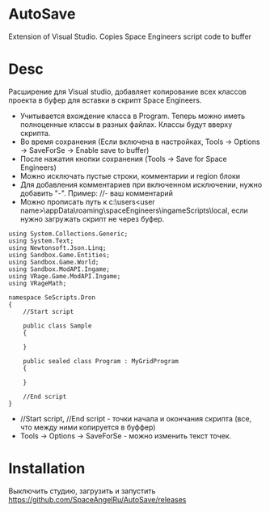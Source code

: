# AutoSave
Extension of Visual Studio. Copies Space Engineers script code to buffer

# Desc
Расширение для Visual studio, добавляет копирование всех классов проекта в буфер для вставки в скрипт Space Engineers.
 - Учитывается вхождение класса в Program. Теперь можно иметь полноценные классы в разных файлах. Классы будут вверху скрипта.
 - Во время сохранения (Если включена в настройках, Tools -> Options -> SaveForSe -> Enable save to buffer)
 - После нажатия кнопки сохранения (Tools -> Save for Space Engineers)
 - Можно исключать пустые строки, комментарии и region блоки
 - Для добавления комментариев при включенном исключении, нужно добавить "-". Пример: //- ваш комментарий
 - Можно прописать путь к c:\users\<user name>\appData\roaming\spaceEngineers\ingameScripts\local\, если нужно загружать скрипт не через буфер.

```
using System.Collections.Generic;
using System.Text;
using Newtonsoft.Json.Linq;
using Sandbox.Game.Entities;
using Sandbox.Game.World;
using Sandbox.ModAPI.Ingame;
using VRage.Game.ModAPI.Ingame;
using VRageMath;

namespace SeScripts.Dron
{
    //Start script

    public class Sample
    {
        
    }

    public sealed class Program : MyGridProgram
    {
        
    }

    //End script
}
```

- //Start script, //End script - точки начала и окончания скрипта (все, что между ними копируется в буффер)
- Tools -> Options -> SaveForSe - можно изменить текст точек.

# Installation
Выключить студию, загрузить и запустить
https://github.com/SpaceAngelRu/AutoSave/releases
